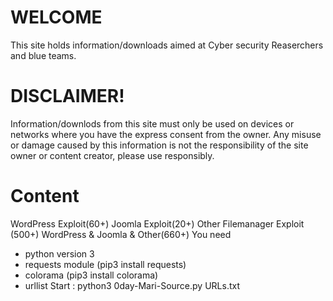 # WELCOME

This site holds information/downloads aimed at Cyber security Reaserchers  and blue teams.
 
# DISCLAIMER!

Information/downlods from this site must only be used on devices or networks where you have the express consent from the owner. Any misuse or damage caused by this information is not the responsibility of the site owner or content creator, please use responsibly.
# Content
WordPress Exploit(60+)
Joomla Exploit(20+)
Other Filemanager Exploit (500+)
WordPress & Joomla & Other(660+)
You need
- python version 3
- requests module (pip3 install requests)
- colorama (pip3 install colorama)
- urllist
Start :
python3 0day-Mari-Source.py URLs.txt
